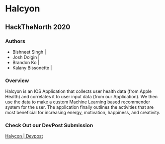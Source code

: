 # Halcyon
## HackTheNorth 2020

### Authors
- Bishneet Singh |
- Josh Dolgin | 
- Brandon Ko | 
- Kalany Bissonette | 

### Overview
Halcyon is an IOS Application that collects user health data (from Apple Health) and correlates it to user input data (from our Application). We then use the data to make a custom Machine Learning based recommender system for the user. The application finally outlines the activities that are most beneficial for increasing energy, motivation, happiness, and creativity.

### Check Out our DevPost Submission
[Halycon | Devpost](https://devpost.com/software/halcyon-wavqir)
